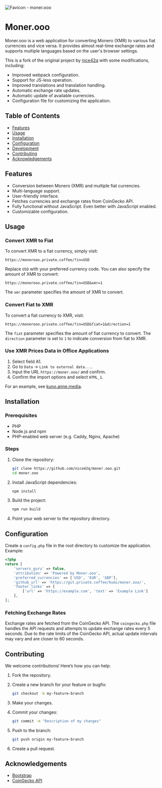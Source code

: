 ![Favicon - moner.ooo](/img/apple-touch-icon-152x152.png)

# Moner.ooo

Moner.ooo is a web application for converting Monero (XMR) to various fiat currencies and vice versa. It provides almost real-time exchange rates and supports multiple languages based on the user's browser settings.

This is a fork of the original project by [nice42q](https://github.com/nice42q/moner.ooo) with some modifications, including:

- Improved webpack configuration.
- Support for JS-less operation.
- Improved translations and translation handling.
- Automatic exchange rate updates.
- Automatic update of available currencies.
- Configuration file for customizing the application.

## Table of Contents

- [Features](#features)
- [Usage](#usage)
- [Installation](#installation)
- [Configuration](#configuration)
- [Development](#development)
- [Contributing](#contributing)
- [Acknowledgements](#acknowledgements)

## Features

- Conversion between Monero (XMR) and multiple fiat currencies.
- Multi-language support.
- User-friendly interface.
- Fetches currencies and exchange rates from CoinGecko API.
- Fully functional without JavaScript. Even better with JavaScript enabled.
- Customizable configuration.

## Usage

### Convert XMR to Fiat

To convert XMR to a fiat currency, simply visit:

```
https://monerooo.private.coffee/?in=USD
```

Replace `USD` with your preferred currency code. You can also specify the amount of XMR to convert:

```
https://monerooo.private.coffee/?in=USD&xmr=1
```

The `xmr` parameter specifies the amount of XMR to convert.

### Convert Fiat to XMR

To convert a fiat currency to XMR, visit:

```
https://monerooo.private.coffee/?in=USD&fiat=1&direction=1
```

The `fiat` parameter specifies the amount of fiat currency to convert. The `direction` parameter is set to `1` to indicate conversion from fiat to XMR.

### Use XMR Prices Data in Office Applications

1. Select field A1.
2. Go to `Data` → `Link to external data...`.
3. Input the URL `https://moner.ooo/` and confirm.
4. Confirm the import options and select `HTML_1`.

For an example, see [kuno.anne.media](https://kuno.anne.media/donate/onml/).

## Installation

### Prerequisites

- PHP
- Node.js and npm
- PHP-enabled web server (e.g. Caddy, Nginx, Apache)

### Steps

1. Clone the repository:

    ```sh
    git clone https://github.com/nice42q/moner.ooo.git
    cd moner.ooo
    ```

2. Install JavaScript dependencies:

    ```sh
    npm install
    ```

3. Build the project:

    ```sh
    npm run build
    ```

4. Point your web server to the repository directory.

## Configuration

Create a `config.php` file in the root directory to customize the application. Example:

```php
<?php
return [
    'servers_guru' => false,
    'attribution' => 'Powered by Moner.ooo',
    'preferred_currencies' => ['USD', 'EUR', 'GBP'],
    'github_url' => 'https://git.private.coffee/kumi/moner.ooo/',
    'footer_links' => [
        ['url' => 'https://example.com', 'text' => 'Example Link']
    ],
];
```

### Fetching Exchange Rates

Exchange rates are fetched from the CoinGecko API. The `coingecko.php` file handles the API requests and attempts to update exchange rates every 5 seconds. Due to the rate limits of the CoinGecko API, actual update intervals may vary and are closer to 60 seconds.

## Contributing

We welcome contributions! Here’s how you can help:

1. Fork the repository.
2. Create a new branch for your feature or bugfix:

    ```sh
    git checkout -b my-feature-branch
    ```

3. Make your changes.
4. Commit your changes:

    ```sh
    git commit -m "Description of my changes"
    ```

5. Push to the branch:

    ```sh
    git push origin my-feature-branch
    ```

6. Create a pull request.

## Acknowledgements

- [Bootstrap](https://getbootstrap.com/)
- [CoinGecko API](https://www.coingecko.com/en/api)
